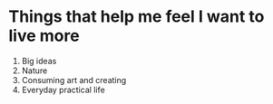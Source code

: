 # Things that help me feel I want to live more

1. Big ideas
2. Nature
3. Consuming art and creating
4. Everyday practical life

